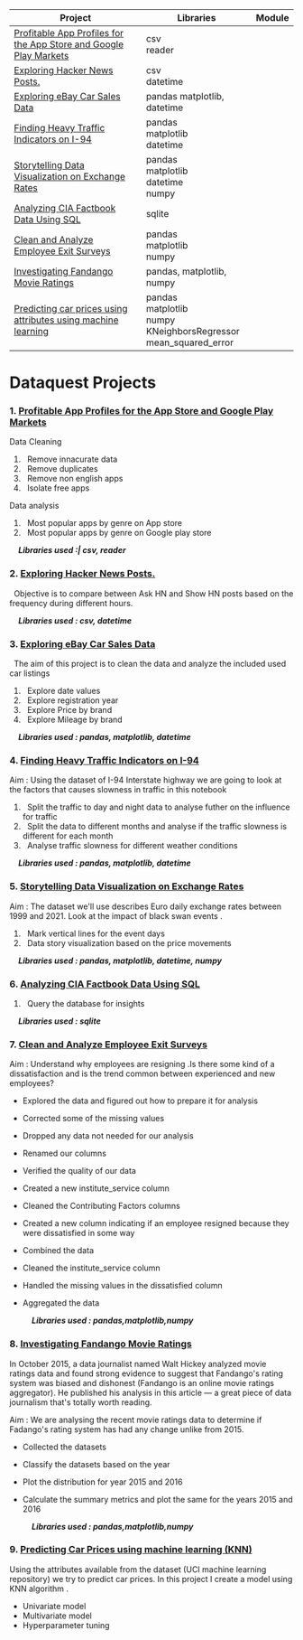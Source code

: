 Project | Libraries | Module
-- | -- | --
<a href="https://github.com/pravvvv/Dataquest_notes/blob/main/Profitable%20App%20Profiles%20for%20the%20App%20Store%20and%20Google%20Play%20Markets.ipynb">Profitable App Profiles for the App Store and Google Play Markets</a>|csv <br /> reader
<a href="https://github.com/pravvvv/Dataquest_Data_Scientist_Path/blob/main/Exploring%20Hacker%20News%20Posts.ipynb">Exploring Hacker News Posts.</a>|csv<br />  datetime
<a href="https://github.com/pravvvv/Dataquest_Data_Scientist_Path/blob/main/Exploring%20eBay%20Car%20Sales%20Data.ipynb">Exploring eBay Car Sales Data</a>|pandas  matplotlib, datetime
<a href="https://github.com/pravvvv/Dataquest_Data_Scientist_Path/blob/main/Finding%20Heavy%20Traffic%20Indicators%20on%20I-94.ipynb">Finding Heavy Traffic Indicators on I-94</a>|pandas<br />  matplotlib<br />  datetime
<a href="https://github.com/pravvvv/Dataquest_Data_Scientist_Path/blob/main/Storytelling%20Data%20Visualization%20on%20Exchange%20Rates.ipynb">Storytelling Data Visualization on Exchange Rates</a>| pandas<br />  matplotlib<br />  datetime<br />  numpy
<a href="https://github.com/pravvvv/Dataquest_Data_Scientist_Path/blob/main/Analyzing%20CIA%20Factbook%20Data%20Using%20SQL.ipynb">Analyzing CIA Factbook Data Using SQL</a>|sqlite
<a href="https://github.com/pravvvv/Dataquest_Data_Scientist_Path/blob/main/Clean%20and%20Analyze%20Employee%20Exit%20Surveys.ipynb">Clean and Analyze Employee Exit Surveys</a>|pandas<br />  matplotlib<br />  numpy
<a href="https://github.com/pravvvv/Dataquest_Data_Scientist_Path/blob/main/Investigating%20Fandango%20Movie%20Ratings.ipynb">Investigating Fandango Movie Ratings</a>|pandas, matplotlib, numpy
<a href="https://github.com/pravvvv/Dataquest_Data_Scientist_Path/blob/main/Predicting%20Car%20Prices.ipynb">Predicting car prices using attributes using machine learning</a>|pandas<br /> matplotlib<br /> numpy<br /> KNeighborsRegressor<br /> mean_squared_error



# Dataquest Projects
### 1. <a href="https://github.com/pravvvv/Dataquest_notes/blob/main/Profitable%20App%20Profiles%20for%20the%20App%20Store%20and%20Google%20Play%20Markets.ipynb">Profitable App Profiles for the App Store and Google Play Markets</a>

Data Cleaning <br />
1. &nbsp; Remove innacurate data <br />
2. &nbsp; Remove duplicates <br />
3. &nbsp; Remove non english apps <br />
4. &nbsp; Isolate free apps <br />

Data analysis <br />
1. &nbsp; Most popular apps by genre on App store  <br />
2. &nbsp; Most popular apps by genre on Google play store  <br />

&nbsp; &nbsp; <b><i>Libraries used :| csv, reader</i></b>

### 2. <a href="https://github.com/pravvvv/Dataquest_Data_Scientist_Path/blob/main/Exploring%20Hacker%20News%20Posts.ipynb">Exploring Hacker News Posts.</a>

&nbsp; Objective is to compare between Ask HN and Show HN posts based on the frequency during different hours.

  &nbsp; &nbsp; <b><i>Libraries used : csv, datetime</i></b>

### 3. <a href="https://github.com/pravvvv/Dataquest_Data_Scientist_Path/blob/main/Exploring%20eBay%20Car%20Sales%20Data.ipynb">Exploring eBay Car Sales Data</a>

&nbsp; The aim of this project is to clean the data and analyze the included used car listings

1. &nbsp; Explore date values
2. &nbsp; Explore registration year
3. &nbsp; Explore Price by brand
4. &nbsp; Explore Mileage by brand

  &nbsp; &nbsp; <b><i>Libraries used : pandas, matplotlib, datetime</i></b>

### 4. <a href="https://github.com/pravvvv/Dataquest_Data_Scientist_Path/blob/main/Finding%20Heavy%20Traffic%20Indicators%20on%20I-94.ipynb">Finding Heavy Traffic Indicators on I-94</a>

Aim : Using the dataset of I-94 Interstate highway we are going to look at the factors that causes slowness in traffic in this notebook

1. &nbsp; Split the traffic to day and night data to analyse futher on the influence for traffic 
2. &nbsp; Split the data to different months and analyse if the traffic slowness is different for each month
3. &nbsp; Analyse traffic slowness for different weather conditions
 
  &nbsp; &nbsp; <b><i>Libraries used : pandas, matplotlib, datetime</i></b>
  
### 5. <a href="https://github.com/pravvvv/Dataquest_Data_Scientist_Path/blob/main/Storytelling%20Data%20Visualization%20on%20Exchange%20Rates.ipynb">Storytelling Data Visualization on Exchange Rates</a>
  
Aim : The dataset we'll use describes Euro daily exchange rates between 1999 and 2021. Look at the impact of black swan events .
  
1. &nbsp; Mark vertical lines for the event days
2. &nbsp; Data story visualization based on the price movements
  
  &nbsp; &nbsp; <b><i>Libraries used : pandas, matplotlib, datetime, numpy</i></b>

### 6. <a href="https://github.com/pravvvv/Dataquest_Data_Scientist_Path/blob/main/Analyzing%20CIA%20Factbook%20Data%20Using%20SQL.ipynb">Analyzing CIA Factbook Data Using SQL</a>

1. &nbsp; Query the database for insights


  &nbsp; &nbsp; <b><i>Libraries used : sqlite</i></b>

### 7. <a href="https://github.com/pravvvv/Dataquest_Data_Scientist_Path/blob/main/Clean%20and%20Analyze%20Employee%20Exit%20Surveys.ipynb">Clean and Analyze Employee Exit Surveys</a>

Aim : Understand why employees are resigning .Is there some kind of a dissatisfaction and is the trend common between experienced and new employees?

* Explored the data and figured out how to prepare it for analysis
* Corrected some of the missing values
* Dropped any data not needed for our analysis
* Renamed our columns
* Verified the quality of our data
* Created a new institute_service column
* Cleaned the Contributing Factors columns
* Created a new column indicating if an employee resigned because they were dissatisfied in some way
* Combined the data
* Cleaned the institute_service column
* Handled the missing values in the dissatisfied column
* Aggregated the data

  &nbsp; &nbsp; <b><i>Libraries used : pandas,matplotlib,numpy</i></b>

### 8. <a href="https://github.com/pravvvv/Dataquest_Data_Scientist_Path/blob/main/Investigating%20Fandango%20Movie%20Ratings.ipynb">Investigating Fandango Movie Ratings</a>

In October 2015, a data journalist named Walt Hickey analyzed movie ratings data and found strong evidence to suggest that Fandango's rating system was biased and dishonest (Fandango is an online movie ratings aggregator). He published his analysis in this article — a great piece of data journalism that's totally worth reading.

Aim : We are analysing the recent movie ratings data to determine if Fadango's rating system has had any change unlike from 2015. 

* Collected the datasets 
* Classify the datasets based on the year
* Plot the distribution for year 2015 and 2016
* Calculate the summary metrics and plot the same for the years 2015 and 2016

  &nbsp; &nbsp; <b><i>Libraries used : pandas,matplotlib,numpy</i></b>
  
### 9. <a href="https://github.com/pravvvv/Dataquest_Data_Scientist_Path/blob/main/Predicting%20Car%20Prices.ipynb">Predicting Car Prices using machine learning (KNN)</a>

Using the attributes available from the dataset (UCI machine learning repository) we try to predict car prices. 
In this project I create a model using KNN algorithm .

* Univariate model  
* Multivariate model
* Hyperparameter tuning
